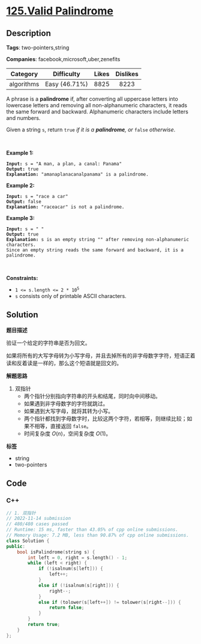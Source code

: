 # [125.Valid Palindrome](https://leetcode.com/problems/valid-palindrome/description/)

## Description

**Tags**: two-pointers,string

**Companies**: facebook,microsoft,uber,zenefits

|  Category  |  Difficulty   | Likes | Dislikes |
| :--------: | :-----------: | :---: | :------: |
| algorithms | Easy (46.71%) | 8825  |   8223   |

<p>A phrase is a <strong>palindrome</strong> if, after converting all uppercase letters into lowercase letters and removing all non-alphanumeric characters, it reads the same forward and backward. Alphanumeric characters include letters and numbers.</p>
<p>Given a string <code>s</code>, return <code>true</code><em> if it is a <strong>palindrome</strong>, or </em><code>false</code><em> otherwise</em>.</p>
<p>&nbsp;</p>
<p><strong class="example">Example 1:</strong></p>
<pre><code><strong>Input:</strong> s = &quot;A man, a plan, a canal: Panama&quot;
<strong>Output:</strong> true
<strong>Explanation:</strong> &quot;amanaplanacanalpanama&quot; is a palindrome.</code></pre>
<p><strong class="example">Example 2:</strong></p>
<pre><code><strong>Input:</strong> s = &quot;race a car&quot;
<strong>Output:</strong> false
<strong>Explanation:</strong> &quot;raceacar&quot; is not a palindrome.</code></pre>
<p><strong class="example">Example 3:</strong></p>
<pre><code><strong>Input:</strong> s = &quot; &quot;
<strong>Output:</strong> true
<strong>Explanation:</strong> s is an empty string &quot;&quot; after removing non-alphanumeric characters.
Since an empty string reads the same forward and backward, it is a palindrome.</code></pre>
<p>&nbsp;</p>
<p><strong>Constraints:</strong></p>
<ul>
  <li><code>1 &lt;= s.length &lt;= 2 * 10<sup>5</sup></code></li>
  <li><code>s</code> consists only of printable ASCII characters.</li>
</ul>

## Solution

**题目描述**

验证一个给定的字符串是否为回文。

如果将所有的大写字母转为小写字母，并且去掉所有的非字母数字字符，短语正着读和反着读是一样的，那么这个短语就是回文的。

**解题思路**

1. 双指针
   - 两个指针分别指向字符串的开头和结尾，同时向中间移动。
   - 如果遇到非字母数字的字符就跳过。
   - 如果遇到大写字母，就将其转为小写。
   - 两个指针都找到字母数字时，比较这两个字符，若相等，则继续比较；如果不相等，直接返回 `false`。
   - 时间复杂度 $O(n)$，空间复杂度 $O(1)$。

**标签**

- string
- two-pointers

<!-- code start -->
## Code

### C++

```cpp
// 1. 双指针
// 2022-11-14 submission
// 480/480 cases passed
// Runtime: 15 ms, faster than 43.05% of cpp online submissions.
// Memory Usage: 7.2 MB, less than 90.87% of cpp online submissions.
class Solution {
public:
    bool isPalindrome(string s) {
        int left = 0, right = s.length() - 1;
        while (left < right) {
            if (!isalnum(s[left])) {
                left++;
            }
            else if (!isalnum(s[right])) {
                right--;
            }
            else if (tolower(s[left++]) != tolower(s[right--])) {
                return false;
            }
        }
        return true;
    }
};
```

<!-- code end -->
